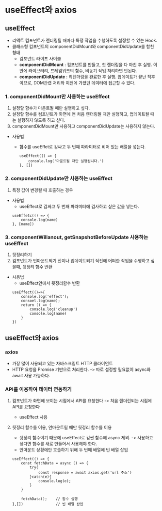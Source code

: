 # useEffect와 axios

## useEffect

- 리액트 컴포넌트가 렌더링될 때마다 특정 작업을 수행하도록 설정할 수 있는 Hook.
- 클래스형 컴포넌트의 componentDidMount와 componentDidUpdate를 합친 형태
  - 컴포넌트 라이프 사이클
  - **componentDidMount** : 컴포넌트를 만들고, 첫 렌더링을 다 마친 후 실행. 이 안에 라이브러리, 프레임워크의 함수, 비동기 작업 처리하면 안된다.
  - **componentDidUpdate** : 리렌더링을 완료한 후 실행. 업데이트가 끝난 직후이므로, DOM관련 처리와 이전에 가졌던 데이터에 접근할 수 있다.

### 1. componentDidMount만 사용하는 useEffect

1. 설정할 함수가 마운트될 때만 실행하고 싶다.
2. 설정할 함수를 컴포넌트가 화면에 맨 처음 렌더링될 때만 실행하고, 업데이트될 때는 실행하지 않도록 하고 싶다.
3. componentDidMount만 사용하고 componentDidUpdate는 사용하지 않는다.

- 사용법

  - 함수를 useEffet로 감싸고 두 번째 파라미터로 비어 있는 배열을 넣는다.
    ```
    useEffect(() => {
        console.log('마운트될 때만 실행됩니다.')
    }, [])
    ```

### 2. componentDidUpdate만 사용하는 useEffect

1. 특정 값이 변경될 때 호출하는 경우

- 사용법
  - useEffect로 감싸고 두 번째 파라미터에 검사하고 싶은 값을 넣는다.
  ```
  useEffetc(() => {
      console.log(name)
  }, [name])
  ```

### 3. componentWillanout, getSnapshotBeforeUpdate 사용하는 useEffect

1. 뒷정리하기
2. 컴포넌트가 언마운트되기 전이나 업데이트되기 직전에 어떠한 작업을 수행하고 싶을때, 뒷정리 함수 반환

- 사용법
  - useEffect안에서 뒷정리함수 반환
  ```
  useEffect(()=>{
      console.log('effect');
      consoel.log(name);
      return () => {
          console.log('cleanup')
          console.log(name)
      }
  })
  ```

## useEffect와 axios

### axios

- 가장 많이 사용되고 있는 자바스크립트 HTTP 클라이언트
- HTTP 요청을 Promise 기반으로 처리한다. -> 따로 설정할 필요없이 async와 await 사용 가능하다.

### API를 이용하여 데이터 연동하기

1. 컴포넌트가 화면에 보이는 시점에서 API를 요청한다 -> 처음 렌더린되는 시점에 API를 요청한다
   - useEffect 사용
2. 뒷정리 함수를 이용, 언마운트될 때만 뒷정리 함수를 이용

   - 뒷정리 함수이기 때문에 useEffect로 감싼 함수에 async 제외. -> 사용하고 싶다면 함수를 새로 만들어서 사용해야 한다.
   - 언마운트 상황에만 호출하기 위해 두 번째 배열에 빈 배열 삽입

   ```
   useEffect(() => {
       const fetchData = async () => {
           try{
               const response = await axios.get('url 주소')
           }catch(e){
               console.log(e);
           }
       }

       fetchData();    // 함수 실행
   },[])               // 빈 배열 삽입
   ```
